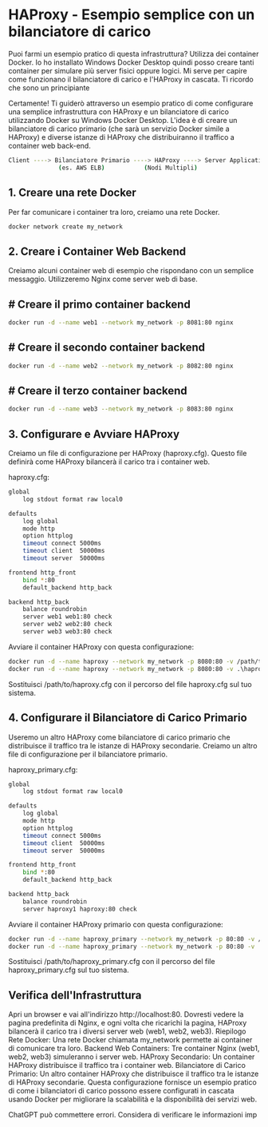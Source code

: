 # HAProxy - Esempio semplice con un bilanciatore di carico
Puoi farmi un esempio pratico di questa infrastruttura? Utilizza dei container Docker. Io ho installato Windows Docker Desktop quindi posso creare tanti container per simulare più server fisici oppure logici. Mi serve per capire come funzionano il bilanciatore di carico e l'HAProxy in cascata. Ti ricordo che sono un principiante

Certamente! Ti guiderò attraverso un esempio pratico di come configurare una semplice infrastruttura con HAProxy e un bilanciatore di carico utilizzando Docker su Windows Docker Desktop. L'idea è di creare un bilanciatore di carico primario (che sarà un servizio Docker simile a HAProxy) e diverse istanze di HAProxy che distribuiranno il traffico a container web back-end.

```bash
Client ----> Bilanciatore Primario ----> HAProxy ----> Server Applicativi
              (es. AWS ELB)           (Nodi Multipli)
```


## 1. Creare una rete Docker
   Per far comunicare i container tra loro, creiamo una rete Docker.


```bash
docker network create my_network
```

## 2. Creare i Container Web Backend
   Creiamo alcuni container web di esempio che rispondano con un semplice messaggio. Utilizzeremo Nginx come server web di base.


## # Creare il primo container backend
```bash
docker run -d --name web1 --network my_network -p 8081:80 nginx
```

## # Creare il secondo container backend
```bash
docker run -d --name web2 --network my_network -p 8082:80 nginx
```

## # Creare il terzo container backend
```bash
docker run -d --name web3 --network my_network -p 8083:80 nginx
```

## 3. Configurare e Avviare HAProxy
   Creiamo un file di configurazione per HAProxy (haproxy.cfg). Questo file definirà come HAProxy bilancerà il carico tra i container web.

haproxy.cfg:
```bash
global
    log stdout format raw local0

defaults
    log global
    mode http
    option httplog
    timeout connect 5000ms
    timeout client  50000ms
    timeout server  50000ms

frontend http_front
    bind *:80
    default_backend http_back

backend http_back
    balance roundrobin
    server web1 web1:80 check
    server web2 web2:80 check
    server web3 web3:80 check
```
Avviare il container HAProxy con questa configurazione:


```bash
docker run -d --name haproxy --network my_network -p 8080:80 -v /path/to/haproxy.cfg:/usr/local/etc/haproxy/haproxy.cfg:ro haproxy:latest
docker run -d --name haproxy --network my_network -p 8080:80 -v .\haproxy.cfg:/usr/local/etc/haproxy/haproxy.cfg:ro haproxy:latest
```
Sostituisci /path/to/haproxy.cfg con il percorso del file haproxy.cfg sul tuo sistema.

## 4. Configurare il Bilanciatore di Carico Primario
   Useremo un altro HAProxy come bilanciatore di carico primario che distribuisce il traffico tra le istanze di HAProxy secondarie. Creiamo un altro file di configurazione per il bilanciatore primario.

haproxy_primary.cfg:
```bash
global
    log stdout format raw local0

defaults
    log global
    mode http
    option httplog
    timeout connect 5000ms
    timeout client  50000ms
    timeout server  50000ms

frontend http_front
    bind *:80
    default_backend http_back

backend http_back
    balance roundrobin
    server haproxy1 haproxy:80 check
```
Avviare il container HAProxy primario con questa configurazione:


```bash
docker run -d --name haproxy_primary --network my_network -p 80:80 -v /path/to/haproxy_primary.cfg:/usr/local/etc/haproxy/haproxy_primary.cfg:ro haproxy:latest
docker run -d --name haproxy_primary --network my_network -p 80:80 -v .\haproxy_primary.cfg:/usr/local/etc/haproxy/haproxy.cfg:ro haproxy:latest
```
Sostituisci /path/to/haproxy_primary.cfg con il percorso del file haproxy_primary.cfg sul tuo sistema.

## Verifica dell'Infrastruttura
Apri un browser e vai all'indirizzo http://localhost:80.
Dovresti vedere la pagina predefinita di Nginx, e ogni volta che ricarichi la pagina, HAProxy bilancerà il carico tra i diversi server web (web1, web2, web3).
Riepilogo
Rete Docker: Una rete Docker chiamata my_network permette ai container di comunicare tra loro.
Backend Web Containers: Tre container Nginx (web1, web2, web3) simuleranno i server web.
HAProxy Secondario: Un container HAProxy distribuisce il traffico tra i container web.
Bilanciatore di Carico Primario: Un altro container HAProxy che distribuisce il traffico tra le istanze di HAProxy secondarie.
Questa configurazione fornisce un esempio pratico di come i bilanciatori di carico possono essere configurati in cascata usando Docker per migliorare la scalabilità e la disponibilità dei servizi web.









ChatGPT può commettere errori. Considera di verificare le informazioni imp